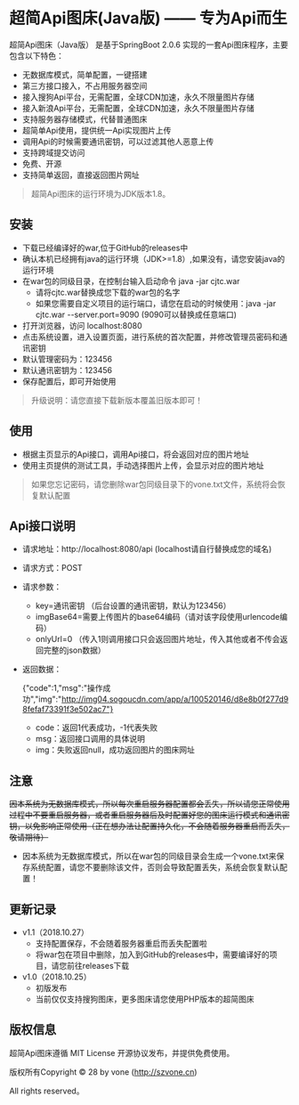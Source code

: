 
超简Api图床(Java版)  —— 专为Api而生
===============


超简Api图床（Java版） 是基于SpringBoot 2.0.6 实现的一套Api图床程序，主要包含以下特色：

 + 无数据库模式，简单配置，一键搭建
 + 第三方接口接入，不占用服务器空间
 + 接入搜狗Api平台，无需配置，全球CDN加速，永久不限量图片存储
 + 接入新浪Api平台，无需配置，全球CDN加速，永久不限量图片存储
 + 支持服务器存储模式，代替普通图床
 + 超简单Api使用，提供统一Api实现图片上传
 + 调用Api的时候需要通讯密钥，可以过滤其他人恶意上传
 + 支持跨域提交访问
 + 免费、开源
 + 支持简单返回，直接返回图片网址

> 超简Api图床的运行环境为JDK版本1.8。

## 安装

 + 下载已经编译好的war,位于GitHub的releases中
 + 确认本机已经拥有java的运行环境（JDK>=1.8）,如果没有，请您安装java的运行环境
 + 在war包的同级目录，在控制台输入启动命令 java -jar cjtc.war
    + 请将cjtc.war替换成您下载的war包的名字
    + 如果您需要自定义项目的运行端口，请您在启动的时候使用：java -jar cjtc.war --server.port=9090 (9090可以替换成任意端口)
 + 打开浏览器，访问 localhost:8080
 + 点击系统设置，进入设置页面，进行系统的首次配置，并修改管理员密码和通讯密钥
 + 默认管理密码为：123456
 + 默认通讯密钥为：123456
 + 保存配置后，即可开始使用


 > 升级说明：请您直接下载新版本覆盖旧版本即可！
 

## 使用

 + 根据主页显示的Api接口，调用Api接口，将会返回对应的图片地址
 + 使用主页提供的测试工具，手动选择图片上传，会显示对应的图片地址

 > 如果您忘记密码，请您删除war包同级目录下的vone.txt文件，系统将会恢复默认配置 
 
## Api接口说明
 + 请求地址：http://localhost:8080/api  (localhost请自行替换成您的域名)
 + 请求方式：POST
 + 请求参数：
   + key=通讯密钥  （后台设置的通讯密钥，默认为123456）
   + imgBase64=需要上传图片的base64编码（请对该字段使用urlencode编码）
   + onlyUrl=0 （传入1则调用接口只会返回图片地址，传入其他或者不传会返回完整的json数据）
   
 + 返回数据：
 
    {"code":1,"msg":"操作成功","img":"http://img04.sogoucdn.com/app/a/100520146/d8e8b0f277d98fefaf73391f3e502ac7"}
    
    + code：返回1代表成功，-1代表失败
    + msg：返回接口调用的具体说明
    + img：失败返回null，成功返回图片的图床网址
 

## 注意

 <del>因本系统为无数据库模式，所以每次重启服务器配置都会丢失，所以请您正常使用过程中不要重启服务器，或者重启服务器后及时配置好您的图床运行模式和通讯密钥，以免影响正常使用（正在想办法让配置持久化，不会随着服务器重启而丢失，敬请期待）</del>
 + 因本系统为无数据库模式，所以在war包的同级目录会生成一个vone.txt来保存系统配置，请您不要删除该文件，否则会导致配置丢失，系统会恢复默认配置！

## 更新记录
 + v1.1（2018.10.27）
   + 支持配置保存，不会随着服务器重启而丢失配置啦
   + 将war包在项目中删除，加入到GitHub的releases中，需要编译好的项目，请您前往releases下载
 + v1.0（2018.10.25） 
   + 初版发布
   + 当前仅仅支持搜狗图床，更多图床请您使用PHP版本的超简图床

## 版权信息

超简Api图床遵循 MIT License 开源协议发布，并提供免费使用。


版权所有Copyright © 28 by vone (http://szvone.cn)

All rights reserved。


